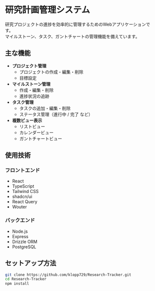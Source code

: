 # 研究計画管理システム

研究プロジェクトの進捗を効率的に管理するためのWebアプリケーションです。  
マイルストーン、タスク、ガントチャートの管理機能を備えています。

## 主な機能

- **プロジェクト管理**
  - プロジェクトの作成・編集・削除
  - 目標設定
- **マイルストーン管理**
  - 作成・編集・削除
  - 進捗状況の追跡
- **タスク管理**
  - タスクの追加・編集・削除
  - ステータス管理（進行中 / 完了 など）
- **複数ビュー表示**
  - リストビュー
  - カレンダービュー
  - ガントチャートビュー

## 使用技術

### フロントエンド
- React
- TypeScript
- Tailwind CSS
- shadcn/ui
- React Query
- Wouter

### バックエンド
- Node.js
- Express
- Drizzle ORM
- PostgreSQL

## セットアップ方法

```bash
git clone https://github.com/klopp729/Research-Tracker.git
cd Research-Tracker
npm install

